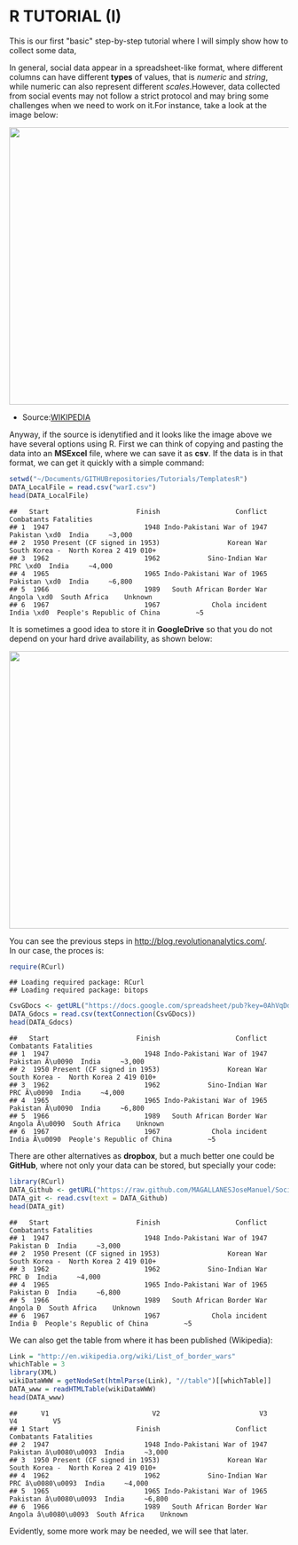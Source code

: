 R TUTORIAL (I)
========================================================


This is our first "basic" step-by-step tutorial where I will simply show how to collect some data,

In general, social data appear in a spreadsheet-like format, where different columns can have different **types** of values, that is *numeric* and *string*, while numeric can also represent different *scales*.However, data collected from social events may not follow a strict protocol and may bring some challenges when we need to work on it.For instance, take a look at the image below:


<img src="http://i.imgur.com/ioOhKrL.jpg" height="500" width="800" align=center> 


 * Source:<a href='http://en.wikipedia.org/wiki/List_of_border_wars' target='_blank'>WIKIPEDIA</a>

Anyway, if the source is idenytified and it looks like the image above we have several options using R. First we can think of copying and pasting the data into an **MSExcel** file, where we can save it as **csv**. If the data is in that format, we can get it quickly with a simple command:


```r
setwd("~/Documents/GITHUBrepositories/Tutorials/TemplatesR")
DATA_LocalFile = read.csv("warI.csv")
head(DATA_LocalFile)
```

```
##   Start                      Finish                   Conflict                              Combatants Fatalities
## 1  1947                        1948 Indo-Pakistani War of 1947                    Pakistan \xd0  India     ~3,000
## 2  1950 Present (CF signed in 1953)                 Korean War              South Korea -  North Korea 2 419 010+
## 3  1962                        1962            Sino-Indian War                         PRC \xd0  India     ~4,000
## 4  1965                        1965 Indo-Pakistani War of 1965                    Pakistan \xd0  India     ~6,800
## 5  1966                        1989   South African Border War               Angola \xd0  South Africa    Unknown
## 6  1967                        1967             Chola incident  India \xd0  People's Republic of China         ~5
```


It is sometimes a good idea to store it in **GoogleDrive** so that you do not depend on your hard drive availability, as shown below:

<img src="http://i.imgur.com/d8gVtyH.jpg" height="500" width="800" align=center> 

You can see the previous steps in <a href="http://blog.revolutionanalytics.com/2009/09/how-to-use-a-google-spreadsheet-as-data-in-r.html" target="_blank">http://blog.revolutionanalytics.com/</a>.  
In our case, the proces is:

```r
require(RCurl)
```

```
## Loading required package: RCurl
## Loading required package: bitops
```

```r
CsvGDocs <- getURL("https://docs.google.com/spreadsheet/pub?key=0AhVqDdZgThPldEZpWlc2Z3FuVm8taTlBVlc1a3VnT2c&output=csv")
DATA_Gdocs = read.csv(textConnection(CsvGDocs))
head(DATA_Gdocs)
```

```
##   Start                      Finish                   Conflict                                Combatants Fatalities
## 1  1947                        1948 Indo-Pakistani War of 1947                   Pakistan Ã\u0090  India     ~3,000
## 2  1950 Present (CF signed in 1953)                 Korean War                South Korea -  North Korea 2 419 010+
## 3  1962                        1962            Sino-Indian War                        PRC Ã\u0090  India     ~4,000
## 4  1965                        1965 Indo-Pakistani War of 1965                   Pakistan Ã\u0090  India     ~6,800
## 5  1966                        1989   South African Border War              Angola Ã\u0090  South Africa    Unknown
## 6  1967                        1967             Chola incident India Ã\u0090  People's Republic of China         ~5
```


There are other alternatives as **dropbox**, but a much better one could be  **GitHub**, where not only your data can be stored, but specially your code:

```r
library(RCurl)
DATA_Github <- getURL("https://raw.github.com/MAGALLANESJoseManuel/SocialScienceDataTools/master/TemplatesR/warI.csv")
DATA_git <- read.csv(text = DATA_Github)
head(DATA_git)
```

```
##   Start                      Finish                   Conflict                           Combatants Fatalities
## 1  1947                        1948 Indo-Pakistani War of 1947                    Pakistan Ð  India     ~3,000
## 2  1950 Present (CF signed in 1953)                 Korean War           South Korea -  North Korea 2 419 010+
## 3  1962                        1962            Sino-Indian War                         PRC Ð  India     ~4,000
## 4  1965                        1965 Indo-Pakistani War of 1965                    Pakistan Ð  India     ~6,800
## 5  1966                        1989   South African Border War               Angola Ð  South Africa    Unknown
## 6  1967                        1967             Chola incident  India Ð  People's Republic of China         ~5
```

We can also get the table from where it has been published (Wikipedia):

```r
Link = "http://en.wikipedia.org/wiki/List_of_border_wars"
whichTable = 3
library(XML)
wikiDataWWW = getNodeSet(htmlParse(Link), "//table")[[whichTable]]
DATA_www = readHTMLTable(wikiDataWWW)
head(DATA_www)
```

```
##      V1                          V2                         V3                                 V4         V5
## 1 Start                      Finish                   Conflict                         Combatants Fatalities
## 2  1947                        1948 Indo-Pakistani War of 1947      Pakistan â\u0080\u0093  India     ~3,000
## 3  1950 Present (CF signed in 1953)                 Korean War         South Korea -  North Korea 2 419 010+
## 4  1962                        1962            Sino-Indian War           PRC â\u0080\u0093  India     ~4,000
## 5  1965                        1965 Indo-Pakistani War of 1965      Pakistan â\u0080\u0093  India     ~6,800
## 6  1966                        1989   South African Border War Angola â\u0080\u0093  South Africa    Unknown
```


Evidently, some more work may be needed, we will see that later.
